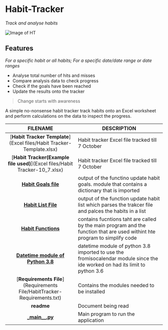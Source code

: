 # **Habit-Tracker**
_Track and analyse habits_

![Image of HT](https://media.giphy.com/media/Zr9FfobRExF6FuRsJr/giphy.gif)


## Features
 _For a specific habit or all habits; For a specific date/date range or date ranges_
  * Analyse total number of hits and misses
  * Compare analysis data to check progress
  * Check if the goals have been reached 
  * Update the results onto the tracker
  
> Change starts with awareness
  
   A simple no-nonsense habit tracker track habits onto an Excel worksheet and perform calculations on the data to inspect the progress.

 FILENAME | DESCRIPTION 
  :---:|--- 
[__Habit Tracker Template__](Excel files/Habit Tracker-Template.xlsx)| Habit tracker Excel file tracked till 7 October
[__Habit Tracker\(Example file used\)__](Excel files/Habit Tracker-10_7.xlsx)| Habit tracker Excel file tracked till 7 October
[__Habit Goals file__](Modules/HabitGoalsFile.py)| output of the functino update habit goals. module that contains a dictionary that is imported 
[__Habit List File__](Modules/HabitListFile.py)| output of the function update habit list which parses the trakcer file and palces the habits in a list
[__Habit Functions__](Modules/HabitTrackerFunctions.py)| contains fucntions taht are called by the main program and the function that are used withint hte program to simplify code
[__Datetime module of Python 3.8__](Datetime38.py)| datetime module of python 3.8 imported to use the fromisocalendar module since the ide worked on had its limit to python 3.6
[__Requirements File__](Requirements File/HabitTracker-Requirements.txt)| Contains the modules needed to be installed
 __readme__ | Document being read
[ \___main\_\_.py__](__main__.py)| Main program to run the application 

